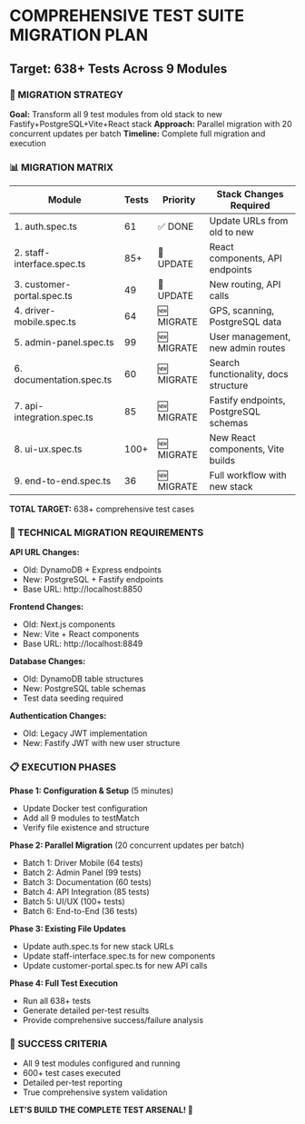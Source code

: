 # COMPREHENSIVE TEST SUITE MIGRATION PLAN
## Target: 638+ Tests Across 9 Modules

### 🎯 MIGRATION STRATEGY
**Goal:** Transform all 9 test modules from old stack to new Fastify+PostgreSQL+Vite+React stack
**Approach:** Parallel migration with 20 concurrent updates per batch
**Timeline:** Complete full migration and execution

### 📊 MIGRATION MATRIX

| Module | Tests | Priority | Stack Changes Required |
|--------|-------|----------|----------------------|
| 1. auth.spec.ts | 61 | ✅ DONE | Update URLs from old to new |
| 2. staff-interface.spec.ts | 85+ | 🔄 UPDATE | React components, API endpoints |
| 3. customer-portal.spec.ts | 49 | 🔄 UPDATE | New routing, API calls |
| 4. driver-mobile.spec.ts | 64 | 🆕 MIGRATE | GPS, scanning, PostgreSQL data |
| 5. admin-panel.spec.ts | 99 | 🆕 MIGRATE | User management, new admin routes |
| 6. documentation.spec.ts | 60 | 🆕 MIGRATE | Search functionality, docs structure |
| 7. api-integration.spec.ts | 85 | 🆕 MIGRATE | Fastify endpoints, PostgreSQL schemas |
| 8. ui-ux.spec.ts | 100+ | 🆕 MIGRATE | New React components, Vite builds |
| 9. end-to-end.spec.ts | 36 | 🆕 MIGRATE | Full workflow with new stack |

**TOTAL TARGET:** 638+ comprehensive test cases

### 🔧 TECHNICAL MIGRATION REQUIREMENTS

**API URL Changes:**
- Old: DynamoDB + Express endpoints
- New: PostgreSQL + Fastify endpoints
- Base URL: http://localhost:8850

**Frontend Changes:**
- Old: Next.js components 
- New: Vite + React components
- Base URL: http://localhost:8849

**Database Changes:**
- Old: DynamoDB table structures
- New: PostgreSQL table schemas
- Test data seeding required

**Authentication Changes:**
- Old: Legacy JWT implementation
- New: Fastify JWT with new user structure

### 📋 EXECUTION PHASES

**Phase 1: Configuration & Setup** (5 minutes)
- Update Docker test configuration
- Add all 9 modules to testMatch
- Verify file existence and structure

**Phase 2: Parallel Migration** (20 concurrent updates per batch)
- Batch 1: Driver Mobile (64 tests)
- Batch 2: Admin Panel (99 tests) 
- Batch 3: Documentation (60 tests)
- Batch 4: API Integration (85 tests)
- Batch 5: UI/UX (100+ tests)
- Batch 6: End-to-End (36 tests)

**Phase 3: Existing File Updates**
- Update auth.spec.ts for new stack URLs
- Update staff-interface.spec.ts for new components
- Update customer-portal.spec.ts for new API calls

**Phase 4: Full Test Execution**
- Run all 638+ tests
- Generate detailed per-test results
- Provide comprehensive success/failure analysis

### 🎯 SUCCESS CRITERIA
- All 9 test modules configured and running
- 600+ test cases executed
- Detailed per-test reporting
- True comprehensive system validation

**LET'S BUILD THE COMPLETE TEST ARSENAL! 🚀**